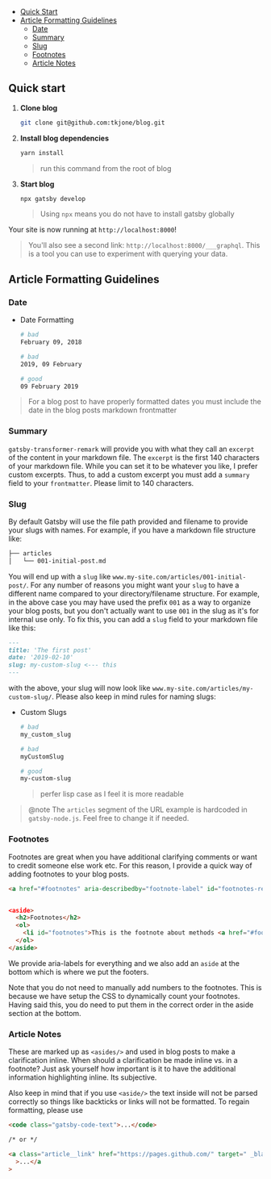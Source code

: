 - [Quick Start](#quick-start)
- [Article Formatting Guidelines](#article-formatting-guidelines)
  - [Date](#date)
  - [Summary](#summary)
  - [Slug](#slug)
  - [Footnotes](#footnotes)
  - [Article Notes](#article-notes)

## Quick start

1. **Clone blog**

   ```sh
   git clone git@github.com:tkjone/blog.git
   ```

1. **Install blog dependencies**

   ```sh
   yarn install
   ```

   > run this command from the root of blog

1. **Start blog**

   ```sh
   npx gatsby develop
   ```

   > Using `npx` means you do not have to install gatsby globally

Your site is now running at `http://localhost:8000`!

> You'll also see a second link: `http://localhost:8000/___graphql`. This is a tool you can use to experiment with querying your data.

## Article Formatting Guidelines

### Date

- Date Formatting

  ```bash
  # bad
  February 09, 2018

  # bad
  2019, 09 February

  # good
  09 February 2019
  ```

> For a blog post to have properly formatted dates you must include the date in the blog posts markdown frontmatter

### Summary

`gatsby-transformer-remark` will provide you with what they call an `excerpt` of the content in your markdown file. The `excerpt` is the first 140 characters of your markdown file. While you can set it to be whatever you like, I prefer custom excerpts. Thus, to add a custom excerpt you must add a `summary` field to your `frontmatter`. Please limit to 140 characters.

### Slug

By default Gatsby will use the file path provided and filename to provide your slugs with names. For example, if you have a markdown file structure like:

```bash
├── articles
│   └── 001-initial-post.md
```

You will end up with a `slug` like `www.my-site.com/articles/001-initial-post/`. For any number of reasons you might want your `slug` to have a different name compared to your directory/filename structure. For example, in the above case you may have used the prefix `001` as a way to organize your blog posts, but you don't actually want to use `001` in the slug as it's for internal use only. To fix this, you can add a `slug` field to your markdown file like this:

```markdown
---
title: 'The first post'
date: '2019-02-10'
slug: my-custom-slug <--- this
---
```

with the above, your slug will now look like `www.my-site.com/articles/my-custom-slug/`. Please also keep in mind rules for naming slugs:

- Custom Slugs

  ```bash
  # bad
  my_custom_slug

  # bad
  myCustomSlug

  # good
  my-custom-slug
  ```

  > perfer lisp case as I feel it is more readable

> @note The `articles` segment of the URL example is hardcoded in `gatsby-node.js`. Feel free to change it if needed.

### Footnotes

Footnotes are great when you have additional clarifying comments or want to credit someone else work etc. For this reason, I provide a quick way of adding footnotes to your blog posts.

```html
<a href="#footnotes" aria-describedby="footnote-label" id="footnotes-ref">methods</a


<aside>
  <h2>Footnotes</h2>
  <ol>
    <li id="footnotes">This is the footnote about methods <a href="#footnotes-ref" aria-label="Back to content">↩</a></li>
  </ol>
</aside>
```

We provide aria-labels for everything and we also add an `aside` at the bottom which is where we put the footers.

Note that you do not need to manually add numbers to the footnotes. This is because we have setup the CSS to dynamically count your footnotes. Having said this, you do need to put them in the correct order in the aside section at the bottom.

### Article Notes

These are marked up as `<asides/>` and used in blog posts to make a clarification inline. When should a clarification be made inline vs. in a footnote? Just ask yourself how important is it to have the additional information highlighting inline. Its subjective.

Also keep in mind that if you use `<aside/>` the text inside will not be parsed correctly so things like backticks or links will not be formatted. To regain formatting, please use

```html
<code class="gatsby-code-text">...</code>

/* or */

<a class="article__link" href="https://pages.github.com/" target=" _blank"
  >...</a
>
```
